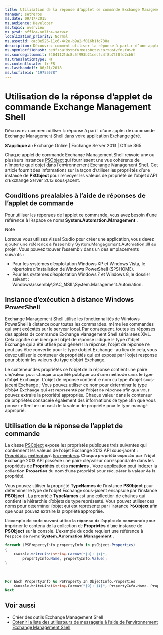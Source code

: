 ```yaml
---
title: Utilisation de la réponse d’applet de commande Exchange Management Shell
manager: sethgros
ms.date: 09/17/2015
ms.audience: Developer
ms.topic: overview
ms.prod: office-online-server
localization_priority: Normal
ms.assetid: dac8e526-11c6-4c2e-b9a2-f016b1fc738a
description: Découvrez comment utiliser la réponse à partir d’une applet de commande Exchange Management Shell dans votre application Exchange géré.
ms.openlocfilehash: 5edf75afd556f67e815bc519c87586f2f62f057b
ms.sourcegitcommit: 34041125dc8c5f993b21cebfc4f8b72f0fd2cb6f
ms.translationtype: MT
ms.contentlocale: fr-FR
ms.lasthandoff: 06/11/2018
ms.locfileid: "19755078"
---
```

# <a name="use-the-exchange-management-shell-cmdlet-response"></a>Utilisation de la réponse d’applet de commande Exchange Management Shell

Découvrez comment utiliser la réponse à partir d’une applet de commande Exchange Management Shell dans votre application Exchange géré.
  
**S’applique à :** Exchange Online | Exchange Server 2013 | Office 365
  
Chaque applet de commande Exchange Management Shell renvoie une ou plusieurs instances [PSObject](http://msdn.microsoft.com/en-us/library/system.management.automation.psobject%28VS.85%29.aspx) qui fournissent une vue cohérente de n’importe quel objet dans l’environnement Exchange Management Shell. Cet article fournit des informations sur la façon d’utiliser les propriétés d’une instance de **PSObject** pour renvoyer les valeurs de propriété de l’objet d’API d’Exchange Server 2013 sous-jacent. 
  
## <a name="prerequisites-for-using-cmdlet-responses"></a>Conditions préalables à l’aide de réponses de l’applet de commande
<a name="prerequisites_bk"> </a>

Pour utiliser les réponses de l’applet de commande, vous avez besoin d’une référence à l’espace de noms **System.Automation.Management** . 
  
> [!NOTE]
>  Lorsque vous utilisez Visual Studio pour créer une application, vous devez ajouter une référence à l’assembly System.Mangagement.Automation.dll au projet. Vous pouvez trouver l’assembly dans un des emplacements suivants : 
> - Pour les systèmes d’exploitation Windows XP et Windows Vista, le répertoire d’installation de Windows PowerShell ($PSHOME). 
> - Pour les systèmes d’exploitation Windows 7 et Windows 8, le dossier suivant : Windows\assembly\GAC_MSIL\System.Management.Automation. 
  
## <a name="windows-powershell-remote-runspace"></a>Instance d’exécution à distance Windows PowerShell
<a name="usingremoterunspace_bk"> </a>

Exchange Management Shell utilise les fonctionnalités de Windows PowerShell à distance pour toutes les commandes, même les commandes qui sont exécutés sur le serveur local. Par conséquent, toutes les réponses des applets de commande Exchange Management Shell sérialisées XML. Cela signifie que bien que l’objet de réponse indique le type d’objet Exchange qui a été utilisé pour générer la réponse, l’objet de réponse ne peut pas être convertie pour le type d’objet Exchange ; au lieu de cela, vous devez utiliser le conteneur de propriétés qui est exposé par l’objet response pour obtenir les valeurs du type d’objet Exchange.
  
Le conteneur des propriétés de l’objet de la réponse contient une paire clé/valeur pour chaque propriété publique ou d’une méthode dans le type d’objet Exchange. L’objet de réponse contient le nom du type d’objet sous-jacent Exchange ; Vous pouvez utiliser ce nom pour déterminer le type d’objet Exchange qui est représenté par l’objet de réponse afin que vous pouvez extraire la propriété appropriée. Chaque valeur dans le conteneur de propriétés consacrée également des informations de type afin que vous pouvez effectuer un cast de la valeur de propriété pour le type managé approprié.
  
## <a name="use-the-cmdlet-response"></a>Utilisation de la réponse de l’applet de commande
<a name="usingPSObject_bk"> </a>

La classe [PSObject](http://msdn.microsoft.com/en-us/library/system.management.automation.psobject%28VS.85%29.aspx) expose les propriétés publiques trois suivantes qui contiennent les valeurs de l’objet Exchange 2013 API sous-jacent : [Propriétés](http://msdn.microsoft.com/en-us/library/system.management.automation.psobject.properties%28VS.85%29.aspx), [méthodes](http://msdn.microsoft.com/en-us/library/system.management.automation.psobject.methods%28VS.85%29.aspx)et [les membres](http://msdn.microsoft.com/en-us/library/system.management.automation.psobject.members%28VS.85%29.aspx). Chaque propriété exposée par l’objet Exchange 2013 API possède une paire clé/valeur correspondante dans les propriétés de **Propriétés** et des **membres** . Votre application peut indexer la collection **Properties** du nom d’une propriété pour récupérer la valeur de la propriété. 
  
Vous pouvez utiliser la propriété **TypeNames** de l’instance **PSObject** pour déterminer le type de l’objet Exchange sous-jacent encapsulé par l’instance **PSObject** . La propriété **TypeNames** est une collection de chaînes qui contient la hiérarchie d’objets de type représenté. Vous pouvez utiliser ces noms pour déterminer l’objet qui est représenté par l’instance **PSObject** afin que vous pouvez extraire la propriété appropriée. 
  
L’exemple de code suivant utilise la réponse de l’applet de commande pour imprimer le contenu de la collection de **Propriétés** d’une instance de **PSObject** sur la console. L’exemple de code requiert une référence à l’espace de noms **System.Automation.Management** . 
  
```cs
foreach (PSPropertyInfo propertyInfo in psObject.Properties)
{
    Console.WriteLine(string.Format("{0}: {1}",
        propertyInfo.Name, propertyInfo.Value);
}
```

<br/>

```vb
For Each PropertyInfo As PSProperty In ObjectInfo.Properties
    Console.WriteLine(String.Format("{0}: {1}", PropertyInfo.Name, PropertyInfo.Value))
Next

```

## <a name="see-also"></a>Voir aussi

- [Créer des outils Exchange Management Shell](create-exchange-management-shell-tools.md)   
- [Obtenir la liste des utilisateurs de messagerie à l’aide de l’environnement Exchange Management Shell](how-to-get-a-list-of-mail-users-by-using-the-exchange-management-shell.md)
    

